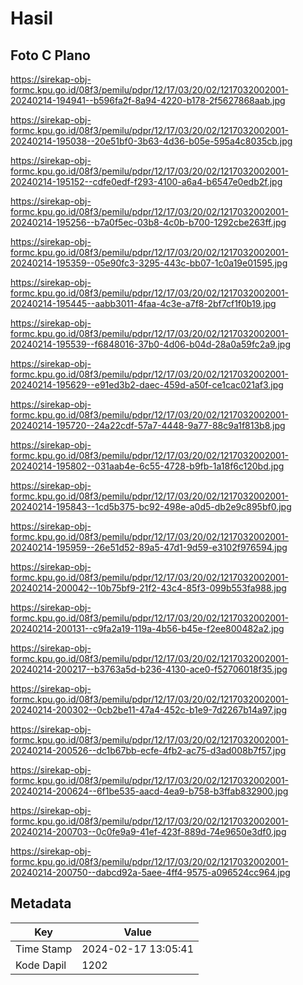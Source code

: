 # Hasil

## Foto C Plano

https://sirekap-obj-formc.kpu.go.id/08f3/pemilu/pdpr/12/17/03/20/02/1217032002001-20240214-194941--b596fa2f-8a94-4220-b178-2f5627868aab.jpg

https://sirekap-obj-formc.kpu.go.id/08f3/pemilu/pdpr/12/17/03/20/02/1217032002001-20240214-195038--20e51bf0-3b63-4d36-b05e-595a4c8035cb.jpg

https://sirekap-obj-formc.kpu.go.id/08f3/pemilu/pdpr/12/17/03/20/02/1217032002001-20240214-195152--cdfe0edf-f293-4100-a6a4-b6547e0edb2f.jpg

https://sirekap-obj-formc.kpu.go.id/08f3/pemilu/pdpr/12/17/03/20/02/1217032002001-20240214-195256--b7a0f5ec-03b8-4c0b-b700-1292cbe263ff.jpg

https://sirekap-obj-formc.kpu.go.id/08f3/pemilu/pdpr/12/17/03/20/02/1217032002001-20240214-195359--05e90fc3-3295-443c-bb07-1c0a19e01595.jpg

https://sirekap-obj-formc.kpu.go.id/08f3/pemilu/pdpr/12/17/03/20/02/1217032002001-20240214-195445--aabb3011-4faa-4c3e-a7f8-2bf7cf1f0b19.jpg

https://sirekap-obj-formc.kpu.go.id/08f3/pemilu/pdpr/12/17/03/20/02/1217032002001-20240214-195539--f6848016-37b0-4d06-b04d-28a0a59fc2a9.jpg

https://sirekap-obj-formc.kpu.go.id/08f3/pemilu/pdpr/12/17/03/20/02/1217032002001-20240214-195629--e91ed3b2-daec-459d-a50f-ce1cac021af3.jpg

https://sirekap-obj-formc.kpu.go.id/08f3/pemilu/pdpr/12/17/03/20/02/1217032002001-20240214-195720--24a22cdf-57a7-4448-9a77-88c9a1f813b8.jpg

https://sirekap-obj-formc.kpu.go.id/08f3/pemilu/pdpr/12/17/03/20/02/1217032002001-20240214-195802--031aab4e-6c55-4728-b9fb-1a18f6c120bd.jpg

https://sirekap-obj-formc.kpu.go.id/08f3/pemilu/pdpr/12/17/03/20/02/1217032002001-20240214-195843--1cd5b375-bc92-498e-a0d5-db2e9c895bf0.jpg

https://sirekap-obj-formc.kpu.go.id/08f3/pemilu/pdpr/12/17/03/20/02/1217032002001-20240214-195959--26e51d52-89a5-47d1-9d59-e3102f976594.jpg

https://sirekap-obj-formc.kpu.go.id/08f3/pemilu/pdpr/12/17/03/20/02/1217032002001-20240214-200042--10b75bf9-21f2-43c4-85f3-099b553fa988.jpg

https://sirekap-obj-formc.kpu.go.id/08f3/pemilu/pdpr/12/17/03/20/02/1217032002001-20240214-200131--c9fa2a19-119a-4b56-b45e-f2ee800482a2.jpg

https://sirekap-obj-formc.kpu.go.id/08f3/pemilu/pdpr/12/17/03/20/02/1217032002001-20240214-200217--b3763a5d-b236-4130-ace0-f52706018f35.jpg

https://sirekap-obj-formc.kpu.go.id/08f3/pemilu/pdpr/12/17/03/20/02/1217032002001-20240214-200302--0cb2be11-47a4-452c-b1e9-7d2267b14a97.jpg

https://sirekap-obj-formc.kpu.go.id/08f3/pemilu/pdpr/12/17/03/20/02/1217032002001-20240214-200526--dc1b67bb-ecfe-4fb2-ac75-d3ad008b7f57.jpg

https://sirekap-obj-formc.kpu.go.id/08f3/pemilu/pdpr/12/17/03/20/02/1217032002001-20240214-200624--6f1be535-aacd-4ea9-b758-b3ffab832900.jpg

https://sirekap-obj-formc.kpu.go.id/08f3/pemilu/pdpr/12/17/03/20/02/1217032002001-20240214-200703--0c0fe9a9-41ef-423f-889d-74e9650e3df0.jpg

https://sirekap-obj-formc.kpu.go.id/08f3/pemilu/pdpr/12/17/03/20/02/1217032002001-20240214-200750--dabcd92a-5aee-4ff4-9575-a096524cc964.jpg


## Metadata

| Key        | Value               |
| ---------- | ------------------- |
| Time Stamp | 2024-02-17 13:05:41 |
| Kode Dapil | 1202                |



